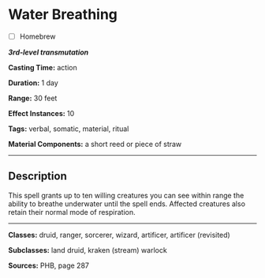 # Water Breathing

- [ ] Homebrew

***3rd-level transmutation***

**Casting Time:** action

**Duration:** 1 day

**Range:** 30 feet

**Effect Instances:** 10

**Tags:** verbal, somatic, material, ritual

**Material Components:** a short reed or piece of straw

---

## Description
This spell grants up to ten willing creatures you can see within range the ability to breathe underwater until the spell ends. Affected creatures also retain their normal mode of respiration.

---

**Classes:** druid, ranger, sorcerer, wizard, artificer, artificer (revisited)

**Subclasses:** land druid, kraken (stream) warlock

**Sources:** PHB, page 287
